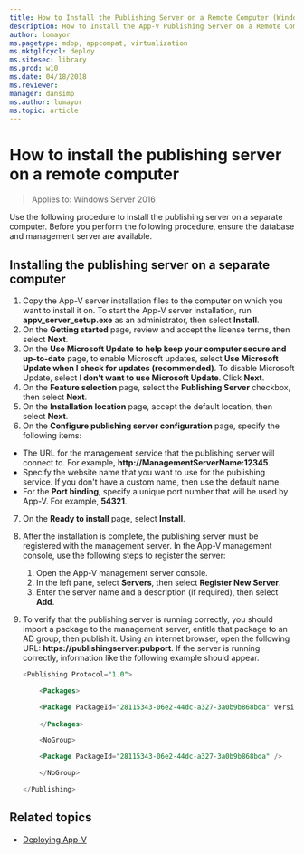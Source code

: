 ```yaml
---
title: How to Install the Publishing Server on a Remote Computer (Windows 10)
description: How to Install the App-V Publishing Server on a Remote Computer
author: lomayor
ms.pagetype: mdop, appcompat, virtualization
ms.mktglfcycl: deploy
ms.sitesec: library
ms.prod: w10
ms.date: 04/18/2018
ms.reviewer: 
manager: dansimp
ms.author: lomayor
ms.topic: article
---
```

# How to install the publishing server on a remote computer

>Applies to: Windows Server 2016

Use the following procedure to install the publishing server on a separate computer. Before you perform the following procedure, ensure the database and management server are available.

## Installing the publishing server on a separate computer

1. Copy the App-V server installation files to the computer on which you want to install it on. To start the App-V server installation, run **appv\_server\_setup.exe** as an administrator, then select **Install**.
2. On the **Getting started** page, review and accept the license terms, then select **Next**.
3. On the **Use Microsoft Update to help keep your computer secure and up-to-date** page, to enable Microsoft updates, select **Use Microsoft Update when I check for updates (recommended)**. To disable Microsoft Update, select **I don’t want to use Microsoft Update**. Click **Next**.
4. On the **Feature selection** page, select the **Publishing Server** checkbox, then select **Next**.
5. On the **Installation location** page, accept the default location, then select **Next**.
6. On the **Configure publishing server configuration** page, specify the following items:

 * The URL for the management service that the publishing server will connect to. For example, **http:<span></span>//ManagementServerName:12345**.
 * Specify the website name that you want to use for the publishing service. If you don't have a custom name, then use the default name.
 * For the **Port binding**, specify a unique port number that will be used by App-V. For example, **54321**.
7. On the **Ready to install** page, select **Install**.
8. After the installation is complete, the publishing server must be registered with the management server. In the App-V management console, use the following steps to register the server:

    1. Open the App-V management server console.
    2. In the left pane, select **Servers**, then select **Register New Server**.
    3. Enter the server name and a description (if required), then select **Add**.
9. To verify that the publishing server is running correctly, you should import a package to the management server, entitle that package to an AD group, then publish it. Using an internet browser, open the following URL: **https://publishingserver:pubport**. If the server is running correctly, information like the following example should appear.

    ```SQL
    <Publishing Protocol="1.0">
    
        <Packages>

        <Package PackageId="28115343-06e2-44dc-a327-3a0b9b868bda" VersionId="5d03c08f-51dc-4026-8cf9-15ebe3d65a72" PackageUrl="\\server\share\file.appv" />
        
        </Packages>

        <NoGroup>

        <Package PackageId="28115343-06e2-44dc-a327-3a0b9b868bda" />

        </NoGroup>

    </Publishing>
    ```

 



## Related topics

* [Deploying App-V](appv-deploying-appv.md)
